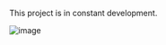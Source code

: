 This project is in constant development.

![image](https://github.com/fakedy/CppPathTracer/assets/34602297/204dddde-1a9d-44d3-bf21-7a30230b9c4e)


